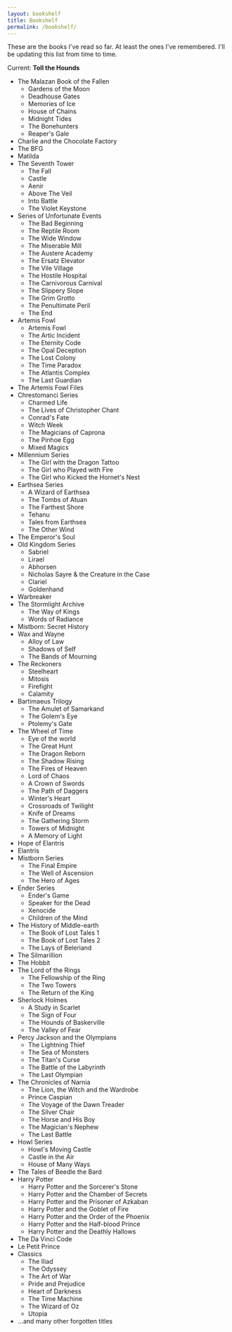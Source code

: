 ```yaml
---
layout: bookshelf
title: Bookshelf
permalink: /bookshelf/
---
```


These are the books I've read so far. At least the ones I've remembered. I'll be updating this list from time to time.

Current: **Toll the Hounds**

* The Malazan Book of the Fallen
  * Gardens of the Moon
  * Deadhouse Gates
  * Memories of Ice
  * House of Chains
  * Midnight Tides
  * The Bonehunters
  * Reaper's Gale
* Charlie and the Chocolate Factory
* The BFG
* Matilda
* The Seventh Tower
  * The Fall
  * Castle
  * Aenir
  * Above The Veil
  * Into Battle
  * The Violet Keystone
* Series of Unfortunate Events
  * The Bad Beginning
  * The Reptile Room
  * The Wide Window
  * The Miserable Mill
  * The Austere Academy
  * The Ersatz Elevator
  * The Vile Village
  * The Hostile Hospital
  * The Carnivorous Carnival
  * The Slippery Slope
  * The Grim Grotto
  * The Penultimate Peril
  * The End
* Artemis Fowl
  * Artemis Fowl
  * The Artic Incident
  * The Eternity Code 
  * The Opal Deception 
  * The Lost Colony
  * The Time Paradox
  * The Atlantis Complex
  * The Last Guardian
* The Artemis Fowl Files
* Chrestomanci Series
  * Charmed Life
  * The Lives of Christopher Chant
  * Conrad's Fate
  * Witch Week
  * The Magicians of Caprona
  * The Pinhoe Egg
  * Mixed Magics
* Millennium Series
  * The Girl with the Dragon Tattoo
  * The Girl who Played with Fire
  * The Girl who Kicked the Hornet's Nest
* Earthsea Series
  * A Wizard of Earthsea
  * The Tombs of Atuan
  * The Farthest Shore
  * Tehanu
  * Tales from Earthsea
  * The Other Wind
* The Emperor's Soul
* Old Kingdom Series
  * Sabriel
  * Lirael
  * Abhorsen
  * Nicholas Sayre & the Creature in the Case
  * Clariel
  * Goldenhand
* Warbreaker
* The Stormlight Archive
  * The Way of Kings
  * Words of Radiance
* Mistborn: Secret History
* Wax and Wayne
  * Alloy of Law
  * Shadows of Self
  * The Bands of Mourning
* The Reckoners
  * Steelheart
  * Mitosis 
  * Firefight
  * Calamity
* Bartimaeus Trilogy
  * The Amulet of Samarkand
  * The Golem's Eye
  * Ptolemy's Gate
* The Wheel of Time
  * Eye of the world
  * The Great Hunt
  * The Dragon Reborn
  * The Shadow Rising 
  * The Fires of Heaven
  * Lord of Chaos
  * A Crown of Swords
  * The Path of Daggers
  * Winter's Heart
  * Crossroads of Twilight
  * Knife of Dreams
  * The Gathering Storm 
  * Towers of Midnight 
  * A Memory of Light 
* Hope of Elantris
* Elantris
* Mistborn Series
  * The Final Empire
  * The Well of Ascension
  * The Hero of Ages
* Ender Series
  * Ender's Game
  * Speaker for the Dead
  * Xenocide
  * Children of the Mind
* The History of Middle-earth
  * The Book of Lost Tales 1
  * The Book of Lost Tales 2
  * The Lays of Beleriand
* The Silmarillion
* The Hobbit
* The Lord of the Rings
  * The Fellowship of the Ring
  * The Two Towers
  * The Return of the King
* Sherlock Holmes
  * A Study in Scarlet
  * The Sign of Four
  * The Hounds of Baskerville
  * The Valley of Fear
* Percy Jackson and the Olympians
  * The Lightning Thief
  * The Sea of Monsters
  * The Titan's Curse
  * The Battle of the Labyrinth
  * The Last Olympian
* The Chronicles of Narnia
  * The Lion, the Witch and the Wardrobe
  * Prince Caspian
  * The Voyage of the Dawn Treader
  * The Silver Chair
  * The Horse and His Boy
  * The Magician's Nephew
  * The Last Battle
* Howl Series
  * Howl's Moving Castle
  * Castle in the Air
  * House of Many Ways
* The Tales of Beedle the Bard
* Harry Potter
  * Harry Potter and the Sorcerer's Stone
  * Harry Potter and the Chamber of Secrets
  * Harry Potter and the Prisoner of Azkaban
  * Harry Potter and the Goblet of Fire
  * Harry Potter and the Order of the Phoenix
  * Harry Potter and the Half-blood Prince
  * Harry Potter and the Deathly Hallows
* The Da Vinci Code
* Le Petit Prince
* Classics
  * The Iliad
  * The Odyssey
  * The Art of War
  * Pride and Prejudice
  * Heart of Darkness
  * The Time Machine
  * The Wizard of Oz
  * Utopia
* ...and many other forgotten titles
